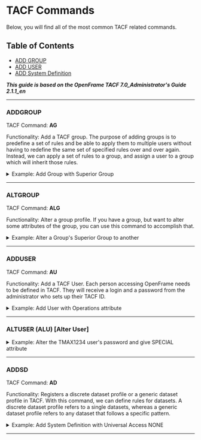 # TACF Commands

Below, you will find all of the most common TACF related commands.

## Table of Contents

- [ADD GROUP](#addgroup)
- [ADD USER](#adduser)
- [ADD System Definition](#addsd)

**_This guide is based on the OpenFrame TACF 7.0_Administrator's Guide 2.1.1_en_**

***

### ADDGROUP

TACF Command: **AG** 

Functionality: Add a TACF group. The purpose of adding groups is to predefine a set of rules and be able to apply them to multiple users without having to redefine the same set of specified rules over and over again. Instead, we can apply a set of rules to a group, and assign a user to a group which will inherit those rules.

<details>
	<summary>Example: Add Group with Superior Group</summary>

- Group Name    : $GROUP
- Owner         : $OWNER
- Superior Group: SYS1
```
ADDGROUP ('$GROUP') OWNER('$OWNER') SUPGROUP('SYS1')
```
</details>

***

### ALTGROUP

TACF Command: **ALG**

Functionality: Alter a group profile. If you have a group, but want to alter some attributes of the group, you can use this command to accomplish that.

<details>
	<summary>Example: Alter a Group's Superior Group to another</summary>

	- Group Name 	: $GROUP
	- Owner 		: $OWNER
	- Superior Group: NEWGRP1
	```
	ALTGROUP $GROUP OWNER('$OWNER') SUPGROUP('NEWGRP1')
	```

</details>

***

### ADDUSER

TACF Command: **AU**

Functionality: Add a TACF User. Each person accessing OpenFrame needs to be defined in TACF. They will receive a login and a password from the administrator who sets up their TACF ID. 

<details>
	<summary>Example: Add User with Operations attribute</summary>

- Username     : TMAX1234
- Password     : TMAXPASS
- Name         : Tmax Soft
- Owner        : ROOT
- Default Group: SYS1
- Special Attr : Operations
```
ADDUSER ('TMAX1234') PASSWORD('TMAXPASS') NAME('Tmax Soft') OWNER('ROOT') DFLTGRP('SYS1') OPERATIONS 
```
</details>

***

### ALTUSER (ALU) [Alter User]

<details>
	<summary>Example: Alter the TMAX1234 user's password and give SPECIAL attribute</summary>

- User Name     : TMAX1234
- Data          : <Changed to NODATA>
- Password      : NEWPASS1
- Special Attr  : SPECIAL
```
ALTUSER (TMAX1234) NODATA PASSWORD('NEWPASS1') SPECIAL
```
</details>

***

### ADDSD

TACF Command: **AD**

Functionality: Registers a discrete dataset profile or a generic dataset profile in TACF. With this command, we can define rules for datasets. A discrete dataset profile refers to a single datasets, whereas a generic dataset profile refers to any dataset that follows a specific pattern.

<details>
	<summary>Example: Add System Definition with Universal Access NONE</summary>

- Group Name    : $GROUP
- Owner         : $OWNER
- Superior Group: SYS1
```
ADDSD ('$NAME') AUDIT($AUTHORITY) DATA('$COMMENT') OWNER('$NAME') UACC(NONE) UNIT(D) VOLUME(DEFVOL)
```
</details>

***

